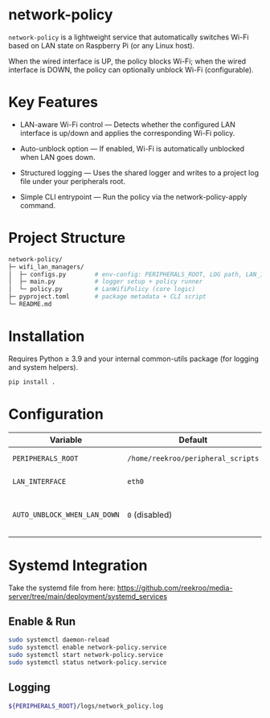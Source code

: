 # network-policy

`network-policy` is a lightweight service that automatically switches Wi-Fi based on LAN state on Raspberry Pi (or any Linux host).

When the wired interface is UP, the policy blocks Wi-Fi; when the wired interface is DOWN, the policy can optionally unblock Wi-Fi (configurable). 


# Key Features

- LAN-aware Wi-Fi control — Detects whether the configured LAN interface is up/down and applies the corresponding Wi-Fi policy. 

- Auto-unblock option — If enabled, Wi-Fi is automatically unblocked when LAN goes down. 

- Structured logging — Uses the shared logger and writes to a project log file under your peripherals root. 

- Simple CLI entrypoint — Run the policy via the network-policy-apply command.

# Project Structure

```bash
network-policy/
├─ wifi_lan_managers/
│  ├─ configs.py        # env-config: PERIPHERALS_ROOT, LOG path, LAN_INTERFACE, AUTO_UNBLOCK
│  ├─ main.py           # logger setup + policy runner
│  └─ policy.py         # LanWifiPolicy (core logic)
├─ pyproject.toml       # package metadata + CLI script
└─ README.md
```

# Installation

Requires Python ≥ 3.9 and your internal common-utils package (for logging and system helpers).

```bash
pip install .
```

# Configuration

| Variable                     | Default                            | Description                                                                          |
| ---------------------------- | ---------------------------------- | ------------------------------------------------------------------------------------ |
| `PERIPHERALS_ROOT`           | `/home/reekroo/peripheral_scripts` | Base folder; logs are under `${PERIPHERALS_ROOT}/logs/`.                             |
| `LAN_INTERFACE`              | `eth0`                             | The wired interface name to monitor.                                                 |
| `AUTO_UNBLOCK_WHEN_LAN_DOWN` | `0` (disabled)                     | If `"1"`, `"true"`, or `"True"`, Wi-Fi is automatically unblocked when LAN is down.  |

# Systemd Integration

Take the systemd file from here: https://github.com/reekroo/media-server/tree/main/deployment/systemd_services

## Enable & Run

```bash
sudo systemctl daemon-reload
sudo systemctl enable network-policy.service
sudo systemctl start network-policy.service
sudo systemctl status network-policy.service
```

## Logging

```bash
${PERIPHERALS_ROOT}/logs/network_policy.log
```